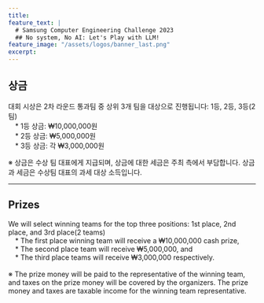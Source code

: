 ```yaml
---
title:
feature_text: |
  # Samsung Computer Engineering Challenge 2023
  ## No system, No AI: Let's Play with LLM!
feature_image: "/assets/logos/banner_last.png"
excerpt:
---
```

## 상금

대회 시상은 2차 라운드 통과팀 중 상위 3개 팀을 대상으로 진행됩니다: 1등, 2등, 3등(2팀)  
 * 1등 상금: ₩10,000,000원  
 * 2등 상금: ₩5,000,000원  
 * 3등 상금: 각 ₩3,000,000원  

※ 상금은 수상 팀 대표에게 지급되며, 상금에 대한 세금은 주최 측에서 부담합니다. 상금과 세금은 수상팀 대표의 과세 대상 소득입니다.  
<hr />

## Prizes

We will select winning teams for the top three positions: 1st place, 2nd place, and 3rd place(2 teams)  
 * The first place winning team will receive a ₩10,000,000 cash prize,  
 * The second place team will receive ₩5,000,000, and  
 * The third place teams will receive ₩3,000,000 respectively.  
<br>
※ The prize money will be paid to the representative of the winning team, and taxes on the prize money will be covered by the organizers. The prize money and taxes are taxable income for the winning team representative.  
